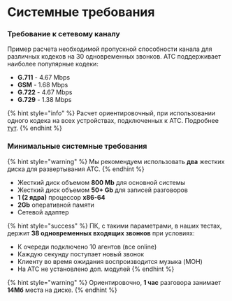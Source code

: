 # Системные требования

### Требование к сетевому каналу <a href="#trebovanie_k_setevomu_kanalu" id="trebovanie_k_setevomu_kanalu"></a>

Пример расчета необходимой пропускной способности канала для различных кодеков на 30 одновременных звонков. АТС поддерживает наиболее популярные кодеки:

* **G.711** - 4.67 Mbps
* **GSM** - 1.68 Mbps
* **G.722** - 4.67 Mbps
* **G.729** - 1.38 Mbps&#x20;

{% hint style="info" %}
Расчет ориентировочный, при использовании одного кодека на всех устройствах, подключенных к АТС. Подробнее [тут](https://www.asteriskguru.com/tools/bandwidth\_calculator.php).
{% endhint %}

### Минимальные системные требования <a href="#minimalnye_sistemnye_trebovanija" id="minimalnye_sistemnye_trebovanija"></a>

{% hint style="warning" %}
Мы рекомендуем использовать **два** жестких диска для развертывания АТС.
{% endhint %}

* Жесткий диск объемом **800 Mb** для основной системы
* Жесткий диск объемом **50+ Gb** для записей разговоров
* **1 (2 ядра)** процессор **x86-64**
* **2Gb** оперативной памяти
* Сетевой адаптер

{% hint style="success" %}
ПК, с такими параметрами, в наших тестах, держит **38 одновременных входящих звонков** при условиях:

* К очереди подключено 10 агентов (все online)
* Каждую секунду поступает новый звонок
* Клиенту во время ожидания воспроизводится музыка (MOH)
* На АТС не установлено доп. модулей
{% endhint %}

{% hint style="warning" %}
Ориентировочно, **1 час** разговора занимает **14Мб** места на диске.
{% endhint %}
